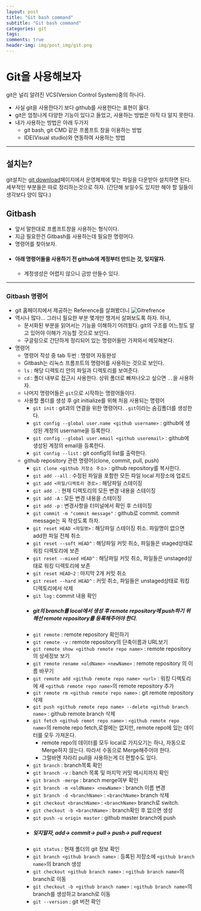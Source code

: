 ```yaml
---  
layout: post  
title: "Git bash command"  
subtitle: "Git bash command"  
categories: git
tags: 
comments: true  
header-img: img/post_img/git.png
---  
```


# Git을 사용해보자
git은 널리 알려진 VCS(Version Control System)중의 하나다.
- 사실 git을 사용한다기 보다 github를 사용한다는 표현이 옳다.
- git은 엄청나게 다양한 기능이 있다고 들었고, 사용하는 방법은 아직 다 알지 못한다.
- 내가 사용하는 방법은 아래 두가지
  - git bash, git CMD 같은 프롬프트 창을 이용하는 방법
  - IDE(Visual studio)와 연동하여 사용하는 방법

---
## 설치는?
git설치는 [git download](https://git-scm.com/downloads)페이지에서 운영체제에 맞는 파일을 다운받아 설치하면 된다.
세부적인 부분들은 따로 정리하는것으로 하자. (간단해 보일수도 있지만 해야 할 일들이 생각보다 양이 많다.)
## Gitbash
- 앞서 말한대로 프롬프트창을 사용하는 형식이다.
- 지금 필요한건 Gitbash를 사용하는데 필요한 명령어다.
- 명령어를 찾아보자.
- #### 아래 명령어들을 사용하기 전 github에 계정부터 만드는 것, 잊지말자.
    - 계정생성은 어렵지 않으니 금방 만들수 있다.
---
### Gitbash 명령어
- git 홈페이지에서 제공하는 Reference를 살펴봤더니
![Gitrefrence](https://D-Gun.github.io/assets/img/post_img/gitrefrence.png)
- 역시나 많다... 그러니 필요한 부분 몇개만 챙겨서 살펴보도록 하자. 허나,
  - 문서화된 부분을 읽어서는 기능을 이해하기 어려웠다. git의 구조를 어느정도 알고 있어야 이해가 가능할 것으로 보인다.
  - 구글링으로 간단하게 정리되어 있는 명령어들만 가져와서 메모해본다.
- 명령어
  - 명령어 작성 중 tab 두번 : 명령어 자동완성
  - Gitbash는 리눅스 프롬프트의 명령어를 사용하는 것으로 보인다.
  - `ls` : 해당 디렉토리 안의 파일과 디렉토리를 보여준다.
  - `cd` : 폴더 내부로 접근시 사용한다. 상위 폴더로 빠져나오고 싶으면 `..`을 사용하자.
  - 나머지 명령어들은 `git`으로 시작하는 명령어들이다.
  - 사용할 폴더를 생성 후 git initialize를 위해 처음 사용되는 명령어
    - `git init` : git과의 연결을 위한 명령어다. `.git`이라는 숨김폴더를 생성한다.
    - `git config --global user.name <github username>` : github에 생성된 계정의 username을 등록한다.
    - `git config --global user.email <github useremail>` : github에 생성된 계정의 email을 등록한다.
    - `git config --list` : git config의 list를 출력한다.
  - github repository 관련 명령어(clone, commit, pull, push)
    - `git clone <github 저장소 주소>` : github repository를 복사한다.
    - `git add --all` : 수정된 파일을 포함한 모든 파일 local 저장소에 업로드
    - `git add <파일/디렉토리 경로>` : 해당파일 스테이징
	- `git add .` : 현재 디렉토리의 모든 변경 내용을 스테이징
	- `git add -A` : 모든 변경 내용을 스테이징
	- `git add -p` : 변경사항을 터미널에서 확인 후 스테이징
    - `git commit -m "commit message"` : github로 commit. commit message는 꼭 작성도록 하자.
	- `git reset HEAD <파일명>` : 해당파일 스테이징 취소. 파일명이 없으면 add한 파일 전체 취소
	- `git reset --soft HEAD^` : 해당파일 커밋 취소, 파일들은 staged상태로 워킹 디렉토리에 보존
	- `git reset --mixed HEAD^` : 해당파일 커밋 취소, 파일들은 unstaged상태로 워킹 디렉토리에 보존
	- `git reset HEAD~2` : 마지막 2개 커밋 취소
	- `git reset --hard HEAD^` : 커밋 취소, 파일들은 unstaged상태로 워킹 디렉토리에서 삭제
    - `git log` : commit 내용 확인
    - ##### git의 branch를 local에서 생성 후 remote repository에 push하기 위해선 remote repository를 등록해주어야 한다.
    - `git remote` : remote repository 확인하기
    - `git remote -v` : remote repository의 단축이름과 URL보기
    - `git remote show <github remote repo name>` : remote repository의 상세정보 보기
    - `git remote rename <oldName> <newName>` : remote repository 의 이름 바꾸기
    - `git remote add <github remote repo name> <url>` : 워킹 디렉토리에 새 `<github remote repo name>`의 remote repository 추가
    - `git remote rm <github remote repo name>` : git remote repository 삭제
    - `git push <github remote repo name> --delete <github branch name>` : github remote branch 삭제
    - `git fetch <github remot repo name>` : `<github remote repo name>`의 remote repo fetch,로컬에는 없지만, remote repo에 있는 데이터를 모두 가져온다.
      - remote repo의 데이터를 모두 local로 가지오기는 하나, 자동으로 Merge하지 않는다. 따라서 수동으로 Merge해주어야 한다.
      - 그럴바엔 차라리 pull을 사용하는게 더 편할수도 있다.
    - `git branch` : branch목록 확인
    - `git branch -v` : banch 목록 및 마지막 커밋 메시지까지 확인
    - `git branch -merge` : branch merge여부 확인
    - `git branch -m <oldName> <newName>` : branch 이름 변경
    - `git branch -d <branchName>` : `<branchName>` branch 삭제
    - `git checkout <branchName>` : `<branchName>` branch로 switch.
    - `git checkout -b <branchName>` : branch확인 후 없으면 생성 
    - `git push -u origin master` : github master branch에 push
    - ##### 잊지말자, add-> commit-> pull-> push-> pull request
    - `git status` : 현재 폴더의 git 정보 확인
    - `git branch <github branch name>` : 등록된 저장소에 `<github branch name>`의 branch 생성
    - `git checkout <github branch name>` : `<github branch name>`의 branch로 이동
    - `git checkout -b <github branch name>` : `<github branch name>`의 branch를 생성하고 branch로 이동
    - `git --version` : git 버전 확인